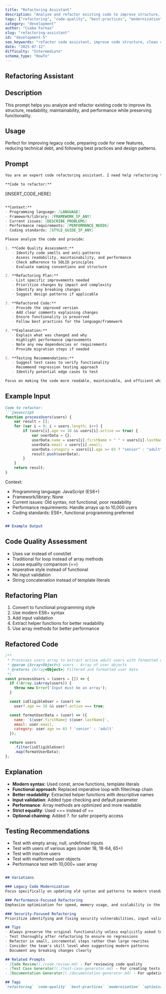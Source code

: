 ```yaml
---
title: "Refactoring Assistant"
description: "Analyze and refactor existing code to improve structure, readability, performance, and maintainability while preserving functionality."
tags: ["refactoring", "code-quality", "best-practices", "modernization", "optimization", "maintainability", "technical-debt", "clean-code"]
category: "development"
author: "Csaba Farkas"
slug: "refactoring-assistant"
id: "development-5"
seo_keywords: "refactor code assistant, improve code structure, clean code prompts, optimize legacy code, javascript refactoring example"
date: "2025-07-12"
difficulty: "Intermediate"
schema_type: "HowTo"
---
```


## Refactoring Assistant

## Description

This prompt helps you analyze and refactor existing code to improve its structure, readability, maintainability, and performance while preserving functionality.

## Usage

Perfect for improving legacy code, preparing code for new features, reducing technical debt, and following best practices and design patterns.

## Prompt

```markdown
You are an expert code refactoring assistant. I need help refactoring the following code to improve its quality while maintaining the same functionality.

**Code to refactor:**
```

[INSERT_CODE_HERE]

```md

**Context:**
- Programming language: [LANGUAGE]
- Framework/library: [FRAMEWORK_IF_ANY]
- Current issues: [DESCRIBE_PROBLEMS]
- Performance requirements: [PERFORMANCE_NEEDS]
- Coding standards: [STYLE_GUIDE_IF_ANY]

Please analyze the code and provide:

1. **Code Quality Assessment:**
   - Identify code smells and anti-patterns
   - Assess readability, maintainability, and performance
   - Check adherence to SOLID principles
   - Evaluate naming conventions and structure

2. **Refactoring Plan:**
   - List specific improvements needed
   - Prioritize changes by impact and complexity
   - Identify any breaking changes
   - Suggest design patterns if applicable

3. **Refactored Code:**
   - Provide the improved version
   - Add clear comments explaining changes
   - Ensure functionality is preserved
   - Follow best practices for the language/framework

4. **Explanation:**
   - Explain what was changed and why
   - Highlight performance improvements
   - Note any new dependencies or requirements
   - Provide migration steps if needed

5. **Testing Recommendations:**
   - Suggest test cases to verify functionality
   - Recommend regression testing approach
   - Identify potential edge cases to test

Focus on making the code more readable, maintainable, and efficient while following established best practices.
```

## Example Input

```markdown
Code to refactor:
```javascript
function processUsers(users) {
    var result = [];
    for (var i = 0; i < users.length; i++) {
        if (users[i].age >= 18 && users[i].active == true) {
            var userData = {};
            userData.name = users[i].firstName + " " + users[i].lastName;
            userData.email = users[i].email;
            userData.category = users[i].age >= 65 ? "senior" : "adult";
            result.push(userData);
        }
    }
    return result;
}
```

Context:

- Programming language: JavaScript (ES6+)
- Framework/library: None
- Current issues: Old syntax, not functional, poor readability
- Performance requirements: Handle arrays up to 10,000 users
- Coding standards: ES6+, functional programming preferred

```md

## Example Output
```

## Code Quality Assessment

- Uses var instead of const/let
- Traditional for loop instead of array methods
- Loose equality comparison (==)
- Imperative style instead of functional
- No input validation
- String concatenation instead of template literals

## Refactoring Plan

1. Convert to functional programming style
2. Use modern ES6+ syntax
3. Add input validation
4. Extract helper functions for better readability
5. Use array methods for better performance

## Refactored Code

```javascript
/**
 * Processes users array to extract active adult users with formatted data
 * @param {Array<Object>} users - Array of user objects
 * @returns {Array<Object>} Filtered and formatted user data
 */
const processUsers = (users = []) => {
  if (!Array.isArray(users)) {
    throw new Error('Input must be an array');
  }

  const isEligibleUser = (user) => 
    user?.age >= 18 && user?.active === true;

  const formatUserData = (user) => ({
    name: `${user.firstName} ${user.lastName}`,
    email: user.email,
    category: user.age >= 65 ? 'senior' : 'adult'
  });

  return users
    .filter(isEligibleUser)
    .map(formatUserData);
};
```

## Explanation

- **Modern syntax**: Used const, arrow functions, template literals
- **Functional approach**: Replaced imperative loop with filter/map chain
- **Better readability**: Extracted helper functions with descriptive names
- **Input validation**: Added type checking and default parameter
- **Performance**: Array methods are optimized and more readable
- **Strict equality**: Used === instead of ==
- **Optional chaining**: Added ?. for safer property access

## Testing Recommendations

- Test with empty array, null, undefined inputs
- Test with users of various ages (under 18, 18-64, 65+)
- Test with inactive users
- Test with malformed user objects
- Performance test with 10,000+ user array

```md

## Variations

### Legacy Code Modernization
Focus specifically on updating old syntax and patterns to modern standards while maintaining backward compatibility.

### Performance-Focused Refactoring
Emphasize optimization for speed, memory usage, and scalability in the refactoring suggestions.

### Security-Focused Refactoring
Prioritize identifying and fixing security vulnerabilities, input validation, and secure coding practices.

## Tips
- Always preserve the original functionality unless explicitly asked to change it
- Test thoroughly after refactoring to ensure no regressions
- Refactor in small, incremental steps rather than large rewrites
- Consider the team's skill level when suggesting modern patterns
- Document any breaking changes clearly

## Related Prompts
- [Code Review](./code-review.md) - For reviewing code quality
- [Test Case Generator](./test-case-generator.md) - For creating tests after refactoring
- [Documentation Generator](./documentation-generator.md) - For updating docs after refactoring

## Tags
`refactoring` `code-quality` `best-practices` `modernization` `optimization` `maintainability` `technical-debt` `clean-code`
